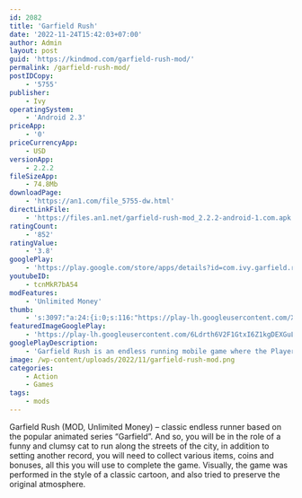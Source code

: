 ```yaml
---
id: 2082
title: 'Garfield Rush'
date: '2022-11-24T15:42:03+07:00'
author: Admin
layout: post
guid: 'https://kindmod.com/garfield-rush-mod/'
permalink: /garfield-rush-mod/
postIDCopy:
    - '5755'
publisher:
    - Ivy
operatingSystem:
    - 'Android 2.3'
priceApp:
    - '0'
priceCurrencyApp:
    - USD
versionApp:
    - 2.2.2
fileSizeApp:
    - 74.8Mb
downloadPage:
    - 'https://an1.com/file_5755-dw.html'
directLinkFile:
    - 'https://files.an1.net/garfield-rush-mod_2.2.2-android-1.com.apk'
ratingCount:
    - '852'
ratingValue:
    - '3.8'
googlePlay:
    - 'https://play.google.com/store/apps/details?id=com.ivy.garfield.run'
youtubeID:
    - tcnMkR7bA54
modFeatures:
    - 'Unlimited Money'
thumb:
    - 's:3097:"a:24:{i:0;s:116:"https://play-lh.googleusercontent.com/XyUC8IO5_6GrQTQB5dIcETEUOmEAAMVfNV4wv2MOpDh7rrPll4vipm8CRjqD4ortz5eN=w526-h296";i:1;s:115:"https://play-lh.googleusercontent.com/Z96PJX92Axf1beRBDhjkEGnDSYiLJ6ROrCUneTv287d9g0CaZ6WHnbaNfBMJIy-G-dk=w526-h296";i:2;s:115:"https://play-lh.googleusercontent.com/XZgkZmPaAgFcDOKwtrN_PA40EVZ1RjzuG6EJaaB9875TtrivZd4PYRjqnHGmJZuMrT4=w526-h296";i:3;s:115:"https://play-lh.googleusercontent.com/pJTe_RW2NszGTySps54Ply1TIL4UvWo-Xke_hokY70ydCNr_2eDZBwiRgu29BeLKMLc=w526-h296";i:4;s:115:"https://play-lh.googleusercontent.com/7EUbDMZPX3e0342McbXgY_5j9FLhrxMk_B0Flsed0xdORE0Mub2wx5ZRk0sIvB_VvSM=w526-h296";i:5;s:115:"https://play-lh.googleusercontent.com/N5CV7EovhLq3dsiairsHJAFhP1mFND6t7ZzOcsg4voIBi_BeZvy1SYIGOosvYzA6m_4=w526-h296";i:6;s:115:"https://play-lh.googleusercontent.com/MyQPqxZEhrq-lrfRUdSeTknWDK3DIKysZu37_lYQQqq0d-qYpL050xxVQPND9Kk73us=w526-h296";i:7;s:114:"https://play-lh.googleusercontent.com/UJ2yeT0ja51M8ChzUS9ajkhszxoevq3JkXX_RFcCg6HmrmLwKIskQ2qIiyzV4h2O3Q=w526-h296";i:8;s:116:"https://play-lh.googleusercontent.com/PLmAddDAtKyQb_mkf3KQkS-vSXt20T6__5ceYG69jee_gE2eucsakj_qguIzt8dP1V8t=w526-h296";i:9;s:115:"https://play-lh.googleusercontent.com/-U_YzRUhVumyKMN16_oJGcGiboaKWx3Hr7VzcvdvD7hmXuafNU746Mje0i8dWDtpsq4=w526-h296";i:10;s:114:"https://play-lh.googleusercontent.com/4ZGGG5bvlys5GpFH-J0zJsXfJ0tH70iqWehbyao493dvb8Sp1P065SabQ2wrXvzOIg=w526-h296";i:11;s:116:"https://play-lh.googleusercontent.com/LZ48GoqI3g2U2NxqTIlFhQreN8XhDejIl5I90tMlqmyAcAALDMFe1q5je-MSkfJMm2Cr=w526-h296";i:12;s:116:"https://play-lh.googleusercontent.com/jf3en2ij35pgDjNNs4biB7Jf0dsXdyT0vxHRkeIkwKHY76eNHMoKfj54iZtE3jyYBPBH=w526-h296";i:13;s:115:"https://play-lh.googleusercontent.com/2OMB8yFJYEJH8qdDlMcTurohTF4tiqhhFgY6cYY20xQiVAkedchF73MuhnzBCyyXTFM=w526-h296";i:14;s:115:"https://play-lh.googleusercontent.com/6635Euq_BKGoVen54DEeO8NX2t-79CQ-k0ktxEit6yxEhMJI3hK9Y0LDcgrh0yddaIA=w526-h296";i:15;s:114:"https://play-lh.googleusercontent.com/eSE5WrJrZ999X1jbswGzB1pb6knE8jHA2wYnQTBWhxJ9G99Apk4BVPbRPHuYwJwe4Q=w526-h296";i:16;s:115:"https://play-lh.googleusercontent.com/pZtCO1XdklI0gOHBxTIr431S_9_hFB03osp1_w-89kZQhZ9DqlNI3nPKjTIXimQi7HY=w526-h296";i:17;s:116:"https://play-lh.googleusercontent.com/19AAwPL0Be0nk6vLRDl-uEKsn8L2IXDqMoZjz3rraCI70R_doWbjngtp_EUzzORP_zJW=w526-h296";i:18;s:116:"https://play-lh.googleusercontent.com/MHUCSI5BDDkQ7G3AIU3etKla11hw-qw1CBFz5oc_8-XjWPYVaZfjV2FI79HnI1VN6fRT=w526-h296";i:19;s:116:"https://play-lh.googleusercontent.com/v03RrmS53K7XedbVxIsK_BmLZQiwWOKtViLdo2hdtRKB1qX4srOrvDnBnioQ0DpRUHbS=w526-h296";i:20;s:115:"https://play-lh.googleusercontent.com/yktIEAdzI77NLNmcluu61BAMX-hPgwwaFDEjbThhwg4wPvXere5O0Pz4T13MZj5CY10=w526-h296";i:21;s:115:"https://play-lh.googleusercontent.com/wVf5Ju-RICHR2x0jtXJDwK7_jN1Nj06RoENy4irhs0gfcFatk-0FeQSEOwiZbqsvJa4=w526-h296";i:22;s:115:"https://play-lh.googleusercontent.com/q7HvwXexwK3IAGPNSvmKqPGLH82vo5MgkG69Cv7DKnJrf2bXw4yp1ah-F4--52Trxio=w526-h296";i:23;s:115:"https://play-lh.googleusercontent.com/B6SM5Z44uLMIVg5Q_BcMObFi1IZ-SvB3bsn8oboFNbQLEY9h-cSaYZV051y45W_-AHo=w526-h296";}";'
featuredImageGooglePlay:
    - 'https://play-lh.googleusercontent.com/6Ldrth6V2F1GtxI6Z1kgDEXGuLzZbcIb5UkkLhodw5DFoY6fkyaMN-DUMne-kkUgZw'
googlePlayDescription:
    - 'Garfield Rush is an endless running mobile game where the Player is Garfield, Odie or Nemo.After being tricked by a conniving cat named Harry, the player chases after him. As they run, they grab gold coins out of the air while simultaneously dodging collisions with vehicles and other objects, and can also jump on the top of the vehicles to look forshortcuts.The player can collect various items such as coins, score, elastic shoes, jetpacks, magnets and booster packs.'
image: /wp-content/uploads/2022/11/garfield-rush-mod.png
categories:
    - Action
    - Games
tags:
    - mods
---
```


Garfield Rush (MOD, Unlimited Money) – classic endless runner based on the popular animated series “Garfield”. And so, you will be in the role of a funny and clumsy cat to run along the streets of the city, in addition to setting another record, you will need to collect various items, coins and bonuses, all this you will use to complete the game. Visually, the game was performed in the style of a classic cartoon, and also tried to preserve the original atmosphere.